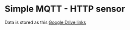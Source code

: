 # Simple MQTT - HTTP sensor

Data is stored as this [Google Drive links](https://drive.google.com/file/d/1V2UtVa3i2J5iLtqW8Dj2-m4VWy4wAwbE/view?usp=sharing)

#